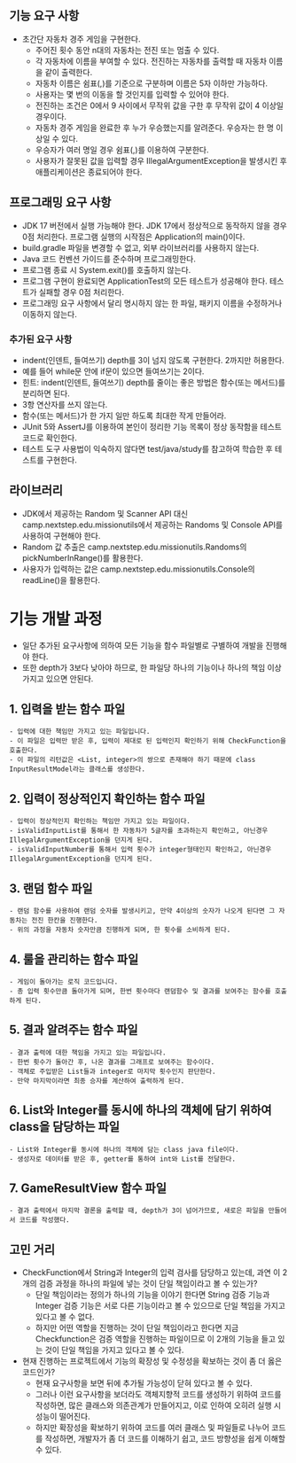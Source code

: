 ## 기능 요구 사항
- 초간단 자동차 경주 게임을 구현한다.
  - 주어진 횟수 동안 n대의 자동차는 전진 또는 멈출 수 있다.
  - 각 자동차에 이름을 부여할 수 있다. 전진하는 자동차를 출력할 때 자동차 이름을 같이 출력한다.
  - 자동차 이름은 쉼표(,)를 기준으로 구분하며 이름은 5자 이하만 가능하다.
  - 사용자는 몇 번의 이동을 할 것인지를 입력할 수 있어야 한다.
  - 전진하는 조건은 0에서 9 사이에서 무작위 값을 구한 후 무작위 값이 4 이상일 경우이다.
  - 자동차 경주 게임을 완료한 후 누가 우승했는지를 알려준다. 우승자는 한 명 이상일 수 있다.
  - 우승자가 여러 명일 경우 쉼표(,)를 이용하여 구분한다.
  - 사용자가 잘못된 값을 입력할 경우 IllegalArgumentException을 발생시킨 후 애플리케이션은 종료되어야 한다.

## 프로그래밍 요구 사항
- JDK 17 버전에서 실행 가능해야 한다. JDK 17에서 정상적으로 동작하지 않을 경우 0점 처리한다.
  프로그램 실행의 시작점은 Application의 main()이다. 
- build.gradle 파일을 변경할 수 없고, 외부 라이브러리를 사용하지 않는다.
- Java 코드 컨벤션 가이드를 준수하며 프로그래밍한다. 
- 프로그램 종료 시 System.exit()를 호출하지 않는다. 
- 프로그램 구현이 완료되면 ApplicationTest의 모든 테스트가 성공해야 한다. 테스트가 실패할 경우 0점 처리한다. 
- 프로그래밍 요구 사항에서 달리 명시하지 않는 한 파일, 패키지 이름을 수정하거나 이동하지 않는다.

### 추가된 요구 사항
- indent(인덴트, 들여쓰기) depth를 3이 넘지 않도록 구현한다. 2까지만 허용한다. 
- 예를 들어 while문 안에 if문이 있으면 들여쓰기는 2이다. 
- 힌트: indent(인덴트, 들여쓰기) depth를 줄이는 좋은 방법은 함수(또는 메서드)를 분리하면 된다. 
- 3항 연산자를 쓰지 않는다. 
- 함수(또는 메서드)가 한 가지 일만 하도록 최대한 작게 만들어라. 
- JUnit 5와 AssertJ를 이용하여 본인이 정리한 기능 목록이 정상 동작함을 테스트 코드로 확인한다. 
- 테스트 도구 사용법이 익숙하지 않다면 test/java/study를 참고하여 학습한 후 테스트를 구현한다.

## 라이브러리
- JDK에서 제공하는 Random 및 Scanner API 대신 camp.nextstep.edu.missionutils에서 제공하는 Randoms 및 Console API를 사용하여 구현해야 한다. 
- Random 값 추출은 camp.nextstep.edu.missionutils.Randoms의 pickNumberInRange()를 활용한다. 
- 사용자가 입력하는 값은 camp.nextstep.edu.missionutils.Console의 readLine()을 활용한다.

# 기능 개발 과정
- 일단 추가된 요구사항에 의하여 모든 기능을 함수 파일별로 구별하여 개발을 진행해야 한다.
- 또한 depth가 3보다 낮아야 하므로, 한 파일당 하나의 기능이나 하나의 책임 이상 가지고 있으면 안된다.

## 1. 입력을 받는 함수 파일
    - 입력에 대한 책임만 가지고 있는 파일입니다.
    - 이 파일은 입력만 받은 후, 입력이 제대로 된 입력인지 확인하기 위해 CheckFunction을 호출한다.
    - 이 파일의 리턴값은 <List, integer>의 쌍으로 존재해야 하기 때문에 class InputResultModel라는 클래스를 생성한다.
## 2. 입력이 정상적인지 확인하는 함수 파일
    - 입력이 정상적인지 확인하는 책임만 가지고 있는 파일이다.
    - isValidInputList를 통해서 한 자동차가 5글자를 초과하는지 확인하고, 아닌경우 IllegalArgumentException을 던지게 된다.
    - isValidInputNumber를 통해서 입력 횟수가 integer형태인지 확인하고, 아닌경우 IllegalArgumentException을 던지게 된다. 
## 3. 랜덤 함수 파일
    - 랜덤 함수를 사용하여 랜덤 숫자를 발생시키고, 만약 4이상의 숫자가 나오게 된다면 그 자동차는 전진 한칸을 진행한다.
    - 위의 과정을 자동차 숫자만큼 진행하게 되며, 한 횟수를 소비하게 된다.
## 4. 룰을 관리하는 함수 파일
    - 게임이 돌아가는 로직 코드입니다.
    - 총 입력 횟수만큼 돌아가게 되며, 한번 횟수마다 랜덤함수 및 결과를 보여주는 함수를 호출하게 된다.
## 5. 결과 알려주는 함수 파일
    - 결과 출력에 대한 책임을 가지고 있는 파일입니다.
    - 한번 횟수가 돌아간 후, 나온 결과를 그래프로 보여주는 함수이다.
    - 객체로 주입받은 List들과 integer로 마지막 횟수인지 판단한다.
    - 만약 마지막이라면 최종 승자를 계산하여 출력하게 된다.
## 6. List와 Integer를 동시에 하나의 객체에 담기 위하여 class을 담당하는 파일
    - List와 Integer를 동시에 하나의 객체에 담는 class java file이다.
    - 생성자로 데이터를 받은 후, getter를 통하여 int와 List를 전달한다.
## 7. GameResultView 함수 파일
    - 결과 출력에서 마지막 결론을 출력할 때, depth가 3이 넘어가므로, 새로은 파일을 만들어서 코드를 작성했다.

## 고민 거리
  - CheckFunction에서 String과 Integer의 입력 검사를 담당하고 있는데, 과연 이 2개의 검증 과정을 하나의 파일에 넣는 것이 단일 책임이라고 볼 수 있는가?
    - 단일 책임이라는 정의가 하나의 기능을 이야기 한다면 String 검증 기능과 Integer 검증 기능은 서로 다른 기능이라고 볼 수 있으므로 단일 책임을 가지고 있다고 볼 수 없다.
    - 하지만 어떤 역할을 진행하는 것이 단일 책임이라고 한다면 지금 Checkfunction은 검증 역할을 진행하는 파일이므로 이 2개의 기능을 들고 있는 것이 단일 책임을 가지고 있다고 볼 수 있다.
  - 현재 진행하는 프로젝트에서 기능의 확장성 및 수정성을 확보하는 것이 좀 더 옳은 코드인가?
    - 현재 요구사항을 보면 뒤에 추가될 가능성이 닫혀 있다고 볼 수 있다.
    - 그러나 이런 요구사항을 보더라도 객체지향적 코드를 생성하기 위하여 코드를 작성하면, 많은 클래스와 의존관계가 만들어지고, 이로 인하여 오히려 실행 시 성능이 떨어진다.
    - 하지만 확장성을 확보하기 위하여 코드를 여러 클래스 및 파일들로 나누어 코드를 작성하면, 개발자가 좀 더 코드를 이해하기 쉽고, 코드 방향성을 쉽게 이해할 수 있다.